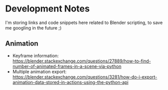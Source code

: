 # Development Notes

I'm storing links and code snippets here related to Blender scripting, to save me googling in the future ;)


## Animation

- Keyframe information: https://blender.stackexchange.com/questions/27889/how-to-find-number-of-animated-frames-in-a-scene-via-python
- Multiple animation export: https://blender.stackexchange.com/questions/3281/how-do-i-export-animation-data-stored-in-actions-using-the-python-api
